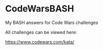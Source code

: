 # CodeWarsBASH
My BASH answers for Code Wars challenges

All challenges can be viewed here:

https://www.codewars.com/kata/
